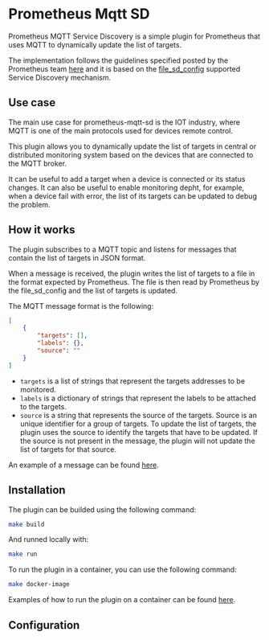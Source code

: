 # Prometheus Mqtt SD

Prometheus MQTT Service Discovery is a simple plugin for Prometheus that uses MQTT to dynamically update the list of targets.

The implementation follows the guidelines specified posted by the Prometheus team [here](https://prometheus.io/blog/2018/07/05/implementing-custom-sd/) and it is based on the [file_sd_config](https://prometheus.io/docs/prometheus/latest/configuration/configuration/#file_sd_config) supported Service Discovery mechanism.

## Use case

The main use case for prometheus-mqtt-sd is the IOT industry, where MQTT is one of the main protocols used for devices remote control.

This plugin allows you to dynamically update the list of targets in central or distributed monitoring system based on the devices that are connected to the MQTT broker.

It can be useful to add a target when a device is connected or its status changes. It can also be useful to enable monitoring depht, for example, when a device fail with error, the list of its targets can be updated to debug the problem.

## How it works

The plugin subscribes to a MQTT topic and listens for messages that contain the list of targets in JSON format.

When a message is received, the plugin writes the list of targets to a file in the format expected by Prometheus. The file is then read by Prometheus by the file_sd_config and the list of targets is updated.

The MQTT message format is the following:

```json
[
    {
        "targets": [],
        "labels": {},
        "source": ""
    }
]
```

- `targets` is a list of strings that represent the targets addresses to be monitored.
- `labels` is a dictionary of strings that represent the labels to be attached to the targets.
- `source` is a string that represents the source of the targets. Source is an unique identifier for a group of targets. To update the list of targets, the plugin uses the source to identify the targets that have to be updated. If the source is not present in the message, the plugin will not update the list of targets for that source.

An example of a message can be found [here](fixtures/example-message.json).

## Installation

The plugin can be builded using the following command:

```bash
make build
```

And runned locally with:

```bash
make run
```

To run the plugin in a container, you can use the following command:

```bash
make docker-image
```

Examples of how to run the plugin on a container can be found [here](deploy).

## Configuration



